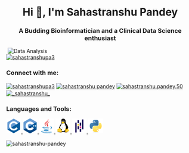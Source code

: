 <h1 align="center">Hi 👋, I'm Sahastranshu Pandey</h1>
<h3 align="center">A Budding Bioinformatician and a Clinical Data Science enthusiast</h3>
<img align="right" alt="Data Analysis" width="500" src="https://capturly.com/blog/wp-content/uploads/2018/02/Data-Website-Analytics.gif"> 
<p align="left"> <a href="https://twitter.com/sahastranshupa3" target="blank"><img src="https://img.shields.io/twitter/follow/sahastranshupa3?logo=twitter&style=for-the-badge" alt="sahastranshupa3" /></a> </p>

<h3 align="left">Connect with me:</h3>
<p align="left">
<a href="https://twitter.com/sahastranshupa3" target="blank"><img align="center" src="https://raw.githubusercontent.com/rahuldkjain/github-profile-readme-generator/master/src/images/icons/Social/twitter.svg" alt="sahastranshupa3" height="30" width="40" /></a>
<a href="https://linkedin.com/in/sahastranshu pandey" target="blank"><img align="center" src="https://raw.githubusercontent.com/rahuldkjain/github-profile-readme-generator/master/src/images/icons/Social/linked-in-alt.svg" alt="sahastranshu pandey" height="30" width="40" /></a>
<a href="https://fb.com/sahastranshu.pandey.50" target="blank"><img align="center" src="https://raw.githubusercontent.com/rahuldkjain/github-profile-readme-generator/master/src/images/icons/Social/facebook.svg" alt="sahastranshu.pandey.50" height="30" width="40" /></a>
<a href="https://instagram.com/_sahastranshu_" target="blank"><img align="center" src="https://raw.githubusercontent.com/rahuldkjain/github-profile-readme-generator/master/src/images/icons/Social/instagram.svg" alt="_sahastranshu_" height="30" width="40" /></a>
</p>

<h3 align="left">Languages and Tools:</h3>
<p align="left"> <a href="https://www.cprogramming.com/" target="_blank" rel="noreferrer"> <img src="https://raw.githubusercontent.com/devicons/devicon/master/icons/c/c-original.svg" alt="c" width="40" height="40"/> </a> <a href="https://www.w3schools.com/cpp/" target="_blank" rel="noreferrer"> <img src="https://raw.githubusercontent.com/devicons/devicon/master/icons/cplusplus/cplusplus-original.svg" alt="cplusplus" width="40" height="40"/> </a> <a href="https://www.java.com" target="_blank" rel="noreferrer"> <img src="https://raw.githubusercontent.com/devicons/devicon/master/icons/java/java-original.svg" alt="java" width="40" height="40"/> </a> <a href="https://www.linux.org/" target="_blank" rel="noreferrer"> <img src="https://raw.githubusercontent.com/devicons/devicon/master/icons/linux/linux-original.svg" alt="linux" width="40" height="40"/> </a> <a href="https://pandas.pydata.org/" target="_blank" rel="noreferrer"> <img src="https://raw.githubusercontent.com/devicons/devicon/2ae2a900d2f041da66e950e4d48052658d850630/icons/pandas/pandas-original.svg" alt="pandas" width="40" height="40"/> </a> <a href="https://www.python.org" target="_blank" rel="noreferrer"> <img src="https://raw.githubusercontent.com/devicons/devicon/master/icons/python/python-original.svg" alt="python" width="40" height="40"/> </a> </p>

<p><img align="center" src="https://github-readme-stats.vercel.app/api/top-langs?username=sahastranshu-pandey&show_icons=true&locale=en&layout=compact" alt="sahastranshu-pandey" /></p>
